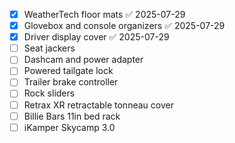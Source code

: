 - [x] WeatherTech floor mats ✅ 2025-07-29
- [x] Glovebox and console organizers ✅ 2025-07-29
- [x] Driver display cover ✅ 2025-07-29
- [ ] Seat jackers
- [ ] Dashcam and power adapter
- [ ] Powered tailgate lock
- [ ] Trailer brake controller
- [ ] Rock sliders
- [ ] Retrax XR retractable tonneau cover
- [ ] Billie Bars 11in bed rack
- [ ] iKamper Skycamp 3.0